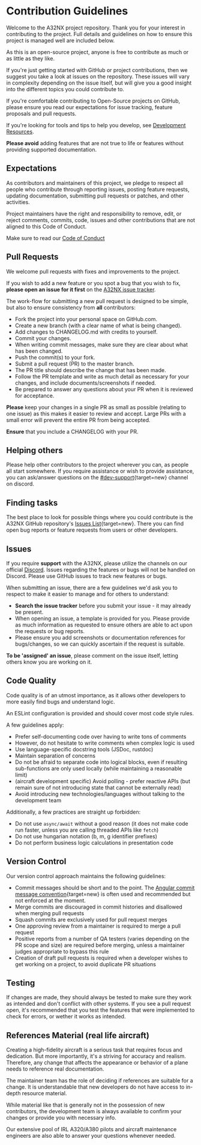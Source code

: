 # Contribution Guidelines

Welcome to the A32NX project repository. Thank you for your interest in contributing to the project. Full details and guidelines on how to ensure this project is managed well are included below.

As this is an open-source project, anyone is free to contribute as much or as little as they like.

If you're just getting started with GitHub or project contributions, then we suggest you take a look at issues on the repository. These issues will vary in complexity depending on the issue itself, but will give you a good insight into the different topics you could contribute to.

If you're comfortable contributing to Open-Source projects on GitHub, please ensure you read our expectations for issue tracking, feature proposals and pull requests.

If you're looking for tools and tips to help you develop, see [Development Resources](resources.md).

**Please avoid** adding features that are not true to life or features without providing supported documentation.

## Expectations

As contributors and maintainers of this project, we pledge to respect all people who contribute through reporting issues, posting feature requests, updating documentation, submitting pull requests or patches, and other activities.

Project maintainers have the right and responsibility to remove, edit, or reject comments, commits, code, issues and other contributions that are not aligned to this Code of Conduct.

Make sure to read our [Code of Conduct](https://github.com/flybywiresim/a32nx/blob/master/CODE_OF_CONDUCT.md)

## Pull Requests

We welcome pull requests with fixes and improvements to the project.

If you wish to add a new feature or you spot a bug that you wish to fix, **please open an issue for it first** on the [A32NX issue tracker](https://github.com/flybywiresim/a32nx/issues).

The work-flow for submitting a new pull request is designed to be simple, but also to ensure consistency from **all** contributors:

- Fork the project into your personal space on GitHub.com.
- Create a new branch (with a clear name of what is being changed).
- Add changes to CHANGELOG.md with credits to yourself.
- Commit your changes.
- When writing commit messages, make sure they are clear about what has been changed.
- Push the commit(s) to your fork.
- Submit a pull request (PR) to the master branch.
- The PR title should describe the change that has been made.
- Follow the PR template and write as much detail as necessary for your changes, and include documents/screenshots if needed.
- Be prepared to answer any questions about your PR when it is reviewed for acceptance.

**Please** keep your changes in a single PR as small as possible (relating to one issue) as this makes it easier to review and accept.  Large PRs with a small error will prevent the entire PR from being accepted.

**Ensure** that you include a CHANGELOG with your PR.

## Helping others

Please help other contributors to the project wherever you can, as people all start somewhere. If you require assistance or wish to provide assistance, you can ask/answer questions on the [#dev-support](https://discord.gg/v3jAxJpwZm){target=new} channel on discord.

## Finding tasks

The best place to look for possible things where you could contribute is the A32NX GitHub repository's [Issues List](https://github.com/flybywiresim/a32nx/issues){target=new}.
There you can find open bug reports or feature requests from users or other developers.

## Issues

If you require **support** with the A32NX, please utilize the channels on our official [Discord](https://discord.gg/flybywire). Issues regarding the features or bugs will not be handled on Discord. Please use GitHub issues to track new features or bugs.

When submitting an issue, there are a few guidelines we'd ask you to respect to make it easier to manage and for others to understand:

- **Search the issue tracker** before you submit your issue - it may already be present.
- When opening an issue, a template is provided for you. Please provide as much information as requested to ensure others are able to act upon the requests or bug reports.
- Please ensure you add screenshots or documentation references for bugs/changes, so we can quickly ascertain if the request is suitable.

**To be 'assigned' an issue**, please comment on the issue itself, letting others know you are working on it.

## Code Quality

Code quality is of an utmost importance, as it allows other developers to more easily find bugs and understand logic.

An ESLint configuration is provided and should cover most code style rules.

A few guidelines apply:

- Prefer self-documenting code over having to write tons of comments
- However, do not hesitate to write comments when complex logic is used
- Use language-specific docstring tools (JSDoc, rustdoc)
- Maintain separation of concerns
- Do not be afraid to separate code into logical blocks, even if resulting sub-functions are only used locally (while maintaining a reasonable limit)
- (aircraft development specific) Avoid polling - prefer reactive APIs (but remain sure of not introducing state that cannot be externally read)
- Avoid introducing new technologies/languages without talking to the development team

Additionally, a few practices are straight up forbidden:

- Do not use `async/await` without a good reason (it does not make code run faster, unless you are calling threaded APIs like `fetch`)
- Do not use hungarian notation (b, m, g identifier prefixes)
- Do not perform business logic calculations in presentation code

## Version Control

Our version control approach maintains the following guidelines:

- Commit messages should be short and to the point. The [Angular commit message convention](https://github.com/angular/angular/blob/master/CONTRIBUTING.md#-commit-message-format){target=new} is often used and recommended but not enforced at the moment.
- Merge commits are discouraged in commit histories and disallowed when merging pull requests
- Squash commits are exclusively used for pull request merges
- One approving review from a maintainer is required to merge a pull request
- Positive reports from a number of QA testers (varies depending on the PR scope and size) are required before merging, unless a maintainer judges appropriate to bypass this rule
- Creation of draft pull requests is required when a developer wishes to get working on a project, to avoid duplicate PR situations

## Testing

If changes are made, they should always be tested to make sure they work as intended and don't conflict with other systems. If you see a pull request open, it's recommended that you test the features that were implemented to check for errors, or wether it works as intended.

## References Material (real life aircraft)

Creating a high-fidelity aircraft is a serious task that requires focus and dedication. But more importantly, it's a striving for accuracy and realism. Therefore, any change that affects the appearance or behavior of a plane needs to reference real documentation.

The maintainer team has the role of deciding if references are suitable for a change. It is understandable that new developers do not have access to in-depth resource material.

While material like that is generally not in the possession of new contributors, the development team is always available to confirm your changes or provide you with necessary info.

Our extensive pool of IRL A320/A380 pilots and aircraft maintenance engineers are also able to answer your questions whenever needed.
